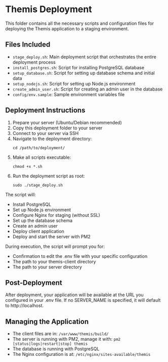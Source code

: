 # Themis Deployment

This folder contains all the necessary scripts and configuration files for deploying the Themis application to a staging environment.

## Files Included

- `stage_deploy.sh`: Main deployment script that orchestrates the entire deployment process
- `install_postgres.sh`: Script for installing PostgreSQL database
- `setup_database.sh`: Script for setting up database schema and initial data
- `setup_nodejs.sh`: Script for setting up Node.js environment
- `create_admin_user.sh`: Script for creating an admin user in the database
- `config/env.sample`: Sample environment variables file

## Deployment Instructions

1. Prepare your server (Ubuntu/Debian recommended)
2. Copy this deployment folder to your server
3. Connect to your server via SSH
4. Navigate to the deployment directory:
   ```
   cd /path/to/deployment/
   ```
5. Make all scripts executable:
   ```
   chmod +x *.sh
   ```
6. Run the deployment script as root:
   ```
   sudo ./stage_deploy.sh
   ```

The script will:
- Install PostgreSQL
- Set up Node.js environment
- Configure Nginx for staging (without SSL)
- Set up the database schema
- Create an admin user
- Deploy client application
- Deploy and start the server with PM2

During execution, the script will prompt you for:
- Confirmation to edit the .env file with your specific configuration
- The path to your themis-client directory
- The path to your server directory

## Post-Deployment

After deployment, your application will be available at the URL you configured in your .env file. If no SERVER_NAME is specified, it will default to http://localhost.

## Managing the Application

- The client files are in: `/var/www/themis/build/`
- The server is running with PM2, manage it with: `pm2 [status|logs|restart|stop] themis`
- The database is running with PostgreSQL
- The Nginx configuration is at: `/etc/nginx/sites-available/themis` 